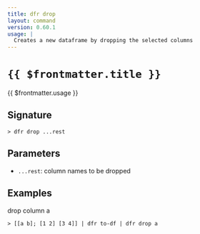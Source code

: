 ```yaml
---
title: dfr drop
layout: command
version: 0.60.1
usage: |
  Creates a new dataframe by dropping the selected columns
---
```


# `{{ $frontmatter.title }}`

<div style='white-space: pre-wrap;'>{{ $frontmatter.usage }}</div>

## Signature

`> dfr drop ...rest`

## Parameters

- `...rest`: column names to be dropped

## Examples

drop column a

```shell
> [[a b]; [1 2] [3 4]] | dfr to-df | dfr drop a
```
